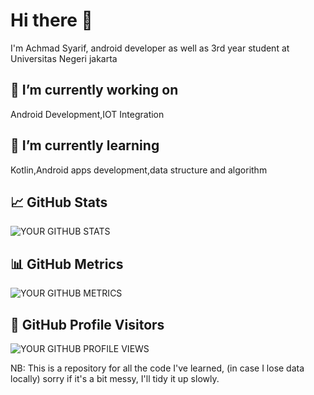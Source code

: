 # Hi there 👋

I'm Achmad Syarif, android developer as well as 3rd year student at Universitas Negeri jakarta 

## 🔭 I’m currently working on
Android Development,IOT Integration

## 🌱 I’m currently learning
Kotlin,Android apps development,data structure and algorithm

## 📈 GitHub Stats
![YOUR GITHUB STATS](https://github-readme-stats.vercel.app/api?username=achmadsyarif252&show_icons=true)


## 📊 GitHub Metrics
![YOUR GITHUB METRICS](https://metrics.lecoq.io/achmadsyarif252)

## 🌟 GitHub Profile Visitors
![YOUR GITHUB PROFILE VIEWS](https://komarev.com/ghpvc/?username=achmadsyarif252)


NB: This is a repository for all the code I've learned, (in case I lose data locally) sorry if it's a bit messy, I'll tidy it up slowly.

<!---
achmadsyarif252/achmadsyarif252 is a ✨ special ✨ repository because its `README.md` (this file) appears on your GitHub profile.
You can click the Preview link to take a look at your changes.
--->
